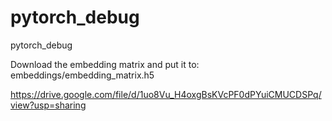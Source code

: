 # pytorch_debug
pytorch_debug


Download the embedding matrix and put it to: embeddings/embedding_matrix.h5

https://drive.google.com/file/d/1uo8Vu_H4oxgBsKVcPF0dPYuiCMUCDSPq/view?usp=sharing